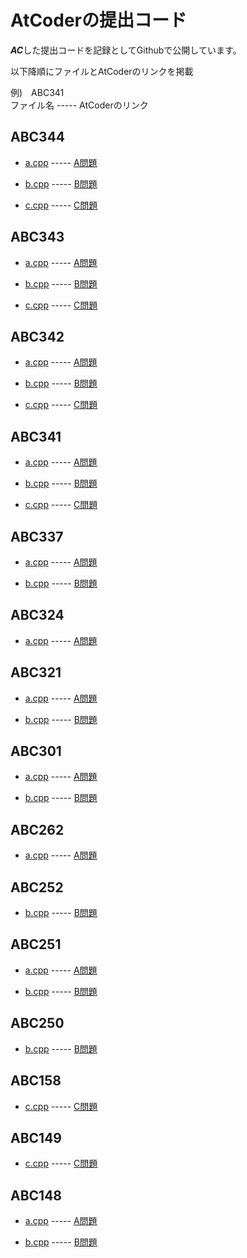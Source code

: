 # AtCoderの提出コード

***AC***した提出コードを記録としてGithubで公開しています。

以下降順にファイルとAtCoderのリンクを掲載 

例)　ABC341</br>
ファイル名 ----- AtCoderのリンク

## ABC344
- [a.cpp](./ABC/ABC344/a.cpp) ----- [A問題](https://atcoder.jp/contests/abc344/tasks/abc344_a)

- [b.cpp](./ABC/ABC344/b.cpp) ----- [B問題](https://atcoder.jp/contests/abc344/tasks/abc344_b)

- [c.cpp](./ABC/ABC344/c.cpp) ----- [C問題](https://atcoder.jp/contests/abc344/tasks/abc344_c)

## ABC343
- [a.cpp](./ABC/ABC343/a.cpp) ----- [A問題](https://atcoder.jp/contests/abc343/tasks/abc343_a)

- [b.cpp](./ABC/ABC343/b.cpp) ----- [B問題](https://atcoder.jp/contests/abc343/tasks/abc343_b)

- [c.cpp](./ABC/ABC343/c.cpp) ----- [C問題](https://atcoder.jp/contests/abc343/tasks/abc343_c)

## ABC342
- [a.cpp](./ABC/ABC342/a.cpp) ----- [A問題](https://atcoder.jp/contests/abc342/tasks/abc342_a)

- [b.cpp](./ABC/ABC342/b.cpp) ----- [B問題](https://atcoder.jp/contests/abc342/tasks/abc342_b)

- [c.cpp](./ABC/ABC342/c.cpp) ----- [C問題](https://atcoder.jp/contests/abc342/tasks/abc342_c)

## ABC341
- [a.cpp](./ABC/ABC341/a.cpp) ----- [A問題](https://atcoder.jp/contests/abc341/tasks/abc341_a)

- [b.cpp](./ABC/ABC341/b.cpp) ----- [B問題](https://atcoder.jp/contests/abc341/tasks/abc341_b)

- [c.cpp](./ABC/ABC341/c.cpp) ----- [C問題](https://atcoder.jp/contests/abc341/tasks/abc341_c)

## ABC337
- [a.cpp](./ABC/ABC337/a.cpp) ----- [A問題](https://atcoder.jp/contests/abc337/tasks/abc337_a)

- [b.cpp](./ABC/ABC337/b.cpp) ----- [B問題](https://atcoder.jp/contests/abc337/tasks/abc337_b)

## ABC324
- [a.cpp](./ABC/ABC324/a.cpp) ----- [A問題](https://atcoder.jp/contests/abc324/tasks/abc324_a)

## ABC321
- [a.cpp](./ABC/ABC321/a.cpp) ----- [A問題](https://atcoder.jp/contests/abc321/tasks/abc321_a)

- [b.cpp](./ABC/ABC321/b.cpp) ----- [B問題](https://atcoder.jp/contests/abc321/tasks/abc321_b)

## ABC301
- [a.cpp](./ABC/ABC301/a.cpp) ----- [A問題](https://atcoder.jp/contests/abc301/tasks/abc301_a)

- [b.cpp](./ABC/ABC301/b.cpp) ----- [B問題](https://atcoder.jp/contests/abc301/tasks/abc301_b)

## ABC262
- [a.cpp](./ABC/ABC262/a.cpp) ----- [A問題](https://atcoder.jp/contests/abc262/tasks/abc262_a)

## ABC252
- [b.cpp](./ABC/ABC252/b.cpp) ----- [B問題](https://atcoder.jp/contests/abc252/tasks/abc252_b)

## ABC251
- [a.cpp](./ABC/ABC251/a.cpp) ----- [A問題](https://atcoder.jp/contests/abc251/tasks/abc251_a)

- [b.cpp](./ABC/ABC251/b.cpp) ----- [B問題](https://atcoder.jp/contests/abc251/tasks/abc251_b)

## ABC250
- [b.cpp](./ABC/ABC250/b.cpp) ----- [B問題](https://atcoder.jp/contests/abc250/tasks/abc250_b)

## ABC158
- [c.cpp](./ABC/ABC158/c.cpp) ----- [C問題](https://atcoder.jp/contests/abc158/tasks/abc158_c)

## ABC149
- [c.cpp](./ABC/ABC149/c.cpp) ----- [C問題](https://atcoder.jp/contests/abc149/tasks/abc149_c)

## ABC148
- [a.cpp](./ABC/ABC148/a.cpp) ----- [A問題](https://atcoder.jp/contests/abc148/tasks/abc148_a)

- [b.cpp](./ABC/ABC148/b.cpp) ----- [B問題](https://atcoder.jp/contests/abc148/tasks/abc148_b)
